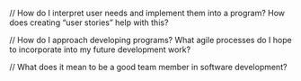 // How do I interpret user needs and implement them into a program? How does creating “user stories” help with this?

// How do I approach developing programs? What agile processes do I hope to incorporate into my future development work?

// What does it mean to be a good team member in software development?
